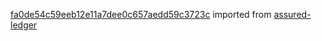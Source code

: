 [fa0de54c59eeb12e11a7dee0c657aedd59c3723c](https://github.com/insolar/assured-ledger/commit/fa0de54c59eeb12e11a7dee0c657aedd59c3723c) imported from [assured-ledger](https://github.com/insolar/assured-ledger)
